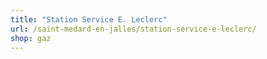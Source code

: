 ```yaml
---
title: "Station Service E. Leclerc"
url: /saint-medard-en-jalles/station-service-e-leclerc/
shop: gaz
---
```

